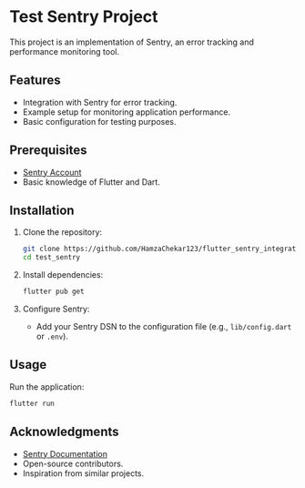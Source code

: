 # Test Sentry Project

This project is an implementation of Sentry, an error tracking and performance monitoring tool.

## Features

- Integration with Sentry for error tracking.
- Example setup for monitoring application performance.
- Basic configuration for testing purposes.

## Prerequisites

- [Sentry Account](https://sentry.io/)
- Basic knowledge of Flutter and Dart.

## Installation

1. Clone the repository:
    ```bash
    git clone https://github.com/HamzaChekar123/flutter_sentry_integration
    cd test_sentry
    ```

2. Install dependencies:
    ```bash
    flutter pub get
    ```

3. Configure Sentry:
    - Add your Sentry DSN to the configuration file (e.g., `lib/config.dart` or `.env`).

## Usage

Run the application:
```bash
flutter run
```

## Acknowledgments

- [Sentry Documentation](https://docs.sentry.io/)
- Open-source contributors.
- Inspiration from similar projects.
